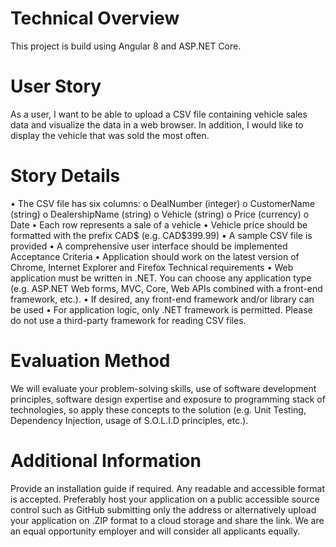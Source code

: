 # Technical Overview

This project is build using Angular 8 and ASP.NET Core.

# User Story

As a user, I want to be able to upload a CSV file containing vehicle sales data and visualize the data in a web browser. In addition, I would like to display the vehicle that was sold the most often. 

# Story Details
•	The CSV file has six columns:
o	DealNumber (integer)
o	CustomerName (string)
o	DealershipName (string)
o	Vehicle (string)
o	Price (currency)
o	Date
•	Each row represents a sale of a vehicle
•	Vehicle price should be formatted with the prefix CAD$ (e.g. CAD$399.99) 
•	A sample CSV file is provided
•	A comprehensive user interface should be implemented
Acceptance Criteria
•	Application should work on the latest version of Chrome, Internet Explorer and Firefox
Technical requirements 
•	Web application must be written in .NET. You can choose any application type (e.g. ASP.NET Web forms, MVC, Core, Web APIs combined with a front-end framework, etc.).
•	If desired, any front-end framework and/or library can be used 
•	For application logic, only .NET framework is permitted. Please do not use a third-party framework for reading CSV files. 

# Evaluation Method
We will evaluate your problem-solving skills, use of software development principles, software design expertise and exposure to programming stack of technologies, so apply these concepts to the solution (e.g. Unit Testing, Dependency Injection, usage of S.O.L.I.D principles, etc.).

# Additional Information
Provide an installation guide if required. Any readable and accessible format is accepted.
Preferably host your application on a public accessible source control such as GitHub submitting only the address or alternatively upload your application on .ZIP format to a cloud storage and share the link. 
We are an equal opportunity employer and will consider all applicants equally.
